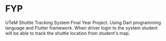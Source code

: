 # FYP
UTeM Shuttle Tracking System Final Year Project. Using Dart programming language and Flutter framework. When driver login to the system student will be able to track the shuttle location from student's map.
